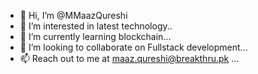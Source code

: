 - 👋 Hi, I’m @MMaazQureshi
- 👀 I’m interested in latest technology..
- 🌱 I’m currently learning blockchain...
- 💞️ I’m looking to collaborate on Fullstack development...
- 📫 Reach out to me at maaz.qureshi@breakthru.pk ...

<!---
MMaazQureshiBreakThru/MMaazQureshiBreakThru is a ✨ special ✨ repository because its `README.md` (this file) appears on your GitHub profile.
You can click the Preview link to take a look at your changes.
--->
